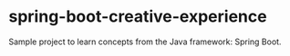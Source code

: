 # spring-boot-creative-experience
Sample project to learn concepts from the Java framework: Spring Boot.

